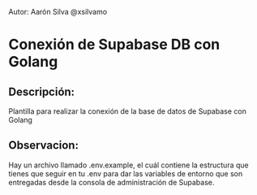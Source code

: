 Autor: Aarón Silva @xsilvamo

# Conexión de Supabase DB con Golang

## Descripción:
Plantilla para realizar la conexión de la base de datos de Supabase con Golang

## Observacion:
Hay un archivo llamado .env.example, el cuál contiene la estructura que tienes que seguir en tu .env para dar las variables de entorno que son entregadas desde la consola de administración de Supabase.
